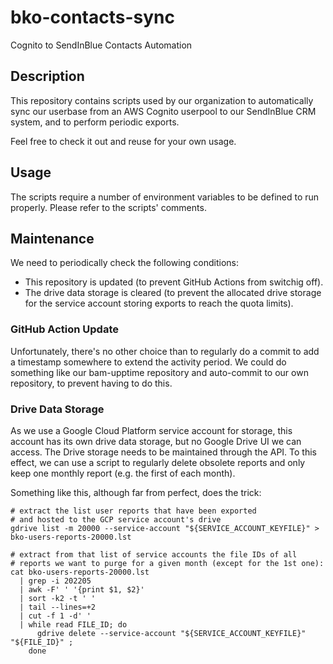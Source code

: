 # bko-contacts-sync
Cognito to SendInBlue Contacts Automation

## Description

This repository contains scripts used by our organization to automatically sync our userbase from an AWS Cognito userpool to our SendInBlue CRM system, and to perform periodic exports.

Feel free to check it out and reuse for your own usage.

## Usage

The scripts require a number of environment variables to be defined to run properly.
Please refer to the scripts' comments.


## Maintenance

We need to periodically check the following conditions:

 * This repository is updated (to prevent GitHub Actions from switchig off).
 * The drive data storage is cleared (to prevent the allocated drive storage for the service account storing exports to reach the quota limits).
 
 ### GitHub Action Update
 
 Unfortunately, there's no other choice than to regularly do a commit to add a timestamp somewhere to extend the activity period.
 We could do something like our bam-upptime repository and auto-commit to our own repository, to prevent having to do this.
 
 ### Drive Data Storage
 
As we use a Google Cloud Platform service account for storage, this account has its own drive data storage, but no Google Drive UI we can access.
The Drive storage needs to be maintained through the API. To this effect, we can use a script to regularly delete obsolete reports and only keep one monthly report (e.g. the first of each month).

Something like this, although far from perfect, does the trick:

```
# extract the list user reports that have been exported
# and hosted to the GCP service account's drive
gdrive list -m 20000 --service-account "${SERVICE_ACCOUNT_KEYFILE}" > bko-users-reports-20000.lst

# extract from that list of service accounts the file IDs of all
# reports we want to purge for a given month (except for the 1st one):
cat bko-users-reports-20000.lst
  | grep -i 202205
  | awk -F' ' '{print $1, $2}'
  | sort -k2 -t ' '
  | tail --lines=+2
  | cut -f 1 -d' '
  | while read FILE_ID; do
      gdrive delete --service-account "${SERVICE_ACCOUNT_KEYFILE}" "${FILE_ID}" ;
    done
```

